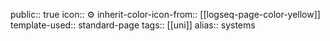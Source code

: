 public:: true
icon:: ⚙
inherit-color-icon-from:: [[logseq-page-color-yellow]] 
template-used:: standard-page
tags:: [[uni]] 
alias:: systems

